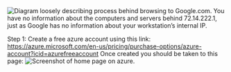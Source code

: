 <img alt="Diagram loosely describing process behind browsing to Google.com. You have no information about the computers and servers behind 72.14.222.1, just as Google has no information about your workstation’s internal IP." src="./resources/browsing_internet_light.png" />

Step 1:
Create a free azure account using this link: https://azure.microsoft.com/en-us/pricing/purchase-options/azure-account?icid=azurefreeaccount
Once created you should be taken to this page: <img alt="Screenshot of home page on azure." src="./resources/azurehomepage.png" />